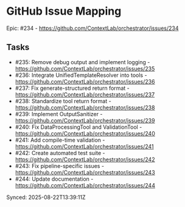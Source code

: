 # GitHub Issue Mapping

Epic: #234 - https://github.com/ContextLab/orchestrator/issues/234

## Tasks

- #235: Remove debug output and implement logging - https://github.com/ContextLab/orchestrator/issues/235
- #236: Integrate UnifiedTemplateResolver into tools - https://github.com/ContextLab/orchestrator/issues/236
- #237: Fix generate-structured return format - https://github.com/ContextLab/orchestrator/issues/237
- #238: Standardize tool return format - https://github.com/ContextLab/orchestrator/issues/238
- #239: Implement OutputSanitizer - https://github.com/ContextLab/orchestrator/issues/239
- #240: Fix DataProcessingTool and ValidationTool - https://github.com/ContextLab/orchestrator/issues/240
- #241: Add compile-time validation - https://github.com/ContextLab/orchestrator/issues/241
- #242: Create automated test suite - https://github.com/ContextLab/orchestrator/issues/242
- #243: Fix pipeline-specific issues - https://github.com/ContextLab/orchestrator/issues/243
- #244: Update documentation - https://github.com/ContextLab/orchestrator/issues/244

Synced: 2025-08-22T13:39:11Z
